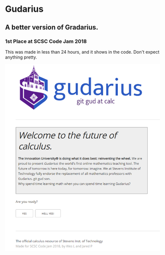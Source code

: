 # Gudarius
## A better version of Gradarius.
### 1st Place at SCSC Code Jam 2018

This was made in less than 24 hours, and it shows in the code. Don't expect anything pretty.

![alt text](https://github.com/wessles/Gudarius/raw/master/screenshot.PNG)
